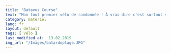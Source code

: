 ```yaml
---
title: "Batavus Course"
text: "Mon tout premier vélo de randonnée ! À vrai dire c'est surtout sentimental. Avec lui j'ai fait mes premièrs kilomètres de voyage: Rome-Marseille et <a href=/rando-velo/berlin-lisbonne-a-velo.html>Berlin-Lisbonne</a>."
category: materiel
lang: fr
layout: default
tags: [ Vélo ]
last_modified_at:  13.02.2019
img_url: "/Images/batardoplage.JPG"
---
```

